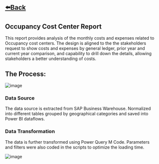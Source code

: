 ## [⬅️Back](./)

## Occupancy Cost Center Report
This report provides analysis of the monthly costs and expenses related to Occupancy cost centers. The design is aligned to the the stakeholders request to show costs and expenses by general ledger, prior year and current year comparison, and capability to drill down the details, allowing stakeholders a better understanding of costs.

## The Process: 

![image](https://github.com/greatcyan/cyrus-baruc-data-analytics-portfolio/assets/95137493/182f57a4-6fe6-4aab-a8ef-b3cd32206dfc)

### Data Source

The data source is extracted from SAP Business Warehouse. Normalized into different tables grouped by geographical categories and saved into Power BI dataflows.

### Data Transformation

The data is further transformed using Power Query M Code. Parameters and filters were also coded in the scripts to optimize the loading time.

![image](https://github.com/greatcyan/cyrus-baruc-data-analytics-portfolio/assets/95137493/8cd98ece-bc3a-4629-995c-999198e475d6)

